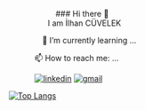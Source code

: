&emsp;&emsp;&emsp;&emsp;&emsp;&emsp;&emsp;&emsp;&emsp;&emsp;&emsp;&emsp;&emsp;&emsp;&emsp;&emsp;### Hi there 👋
 <br>&emsp;&emsp;&emsp;&emsp;&emsp;&emsp;&emsp;&emsp;&emsp;&emsp;&emsp;&emsp;&emsp;&emsp;&emsp;I am İlhan CÜVELEK





&emsp;&emsp;&emsp;&emsp;&emsp;&emsp;&emsp;&emsp;&emsp;&emsp;&emsp;&emsp;&emsp;&emsp; 🌱 I’m currently learning ...


&emsp;&emsp;&emsp;&emsp;&emsp;&emsp;&emsp;&emsp;&emsp;&emsp;&emsp;&emsp;&emsp; 📫 How to reach me: ...


&emsp;&emsp;&emsp;&emsp;&emsp;&emsp;&emsp;&emsp;&emsp;&emsp;&emsp;&emsp;&emsp;  [![linkedin](https://img.shields.io/badge/Linkedin-blue?style=for-the-badge&logo=Linkedin&logoColor=white)](https://www.linkedin.com/in/ilhancuvelek/)
   [![gmail](https://img.shields.io/badge/-Gmail-red?style=for-the-badge&labelColor=red&logo=Gmail&logoColor=white)](cuvelekilhan@gmail.com)

&emsp;&emsp;&emsp;&emsp;&emsp;&emsp;&emsp;&emsp;&emsp;&emsp;[![Top Langs](https://github-readme-stats.vercel.app/api/top-langs/?username=ilhancuvelek&layout=compact)](https://github.com/ilhancuvelek/github-readme-stats)

